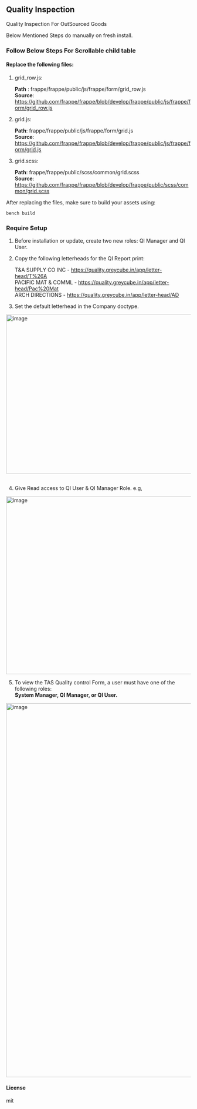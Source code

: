 ## Quality Inspection

Quality Inspection For OutSourced Goods

Below Mentioned Steps do manually on fresh install.
### Follow Below Steps For Scrollable child table

#### Replace the following files:

<ol>
<li>grid_row.js: </li>
  
**Path** : frappe/frappe/public/js/frappe/form/grid_row.js <br>
**Source**: https://github.com/frappe/frappe/blob/develop/frappe/public/js/frappe/form/grid_row.js
   
<li>grid.js:</li>

**Path**: frappe/frappe/public/js/frappe/form/grid.js <br>
**Source**: https://github.com/frappe/frappe/blob/develop/frappe/public/js/frappe/form/grid.js
   
<li> grid.scss:</li>

**Path**: frappe/frappe/public/scss/common/grid.scss <br>
**Source**: https://github.com/frappe/frappe/blob/develop/frappe/public/scss/common/grid.scss
</ol>

 After replacing the files, make sure to build your assets using:
 ```
bench build
```

### Require Setup

1. Before installation or update, create two new roles: QI Manager and QI User.

2. Copy the following letterheads for the QI Report print:

	T&A SUPPLY CO INC - https://quality.greycube.in/app/letter-head/T%26A <br>
	PACIFIC MAT & COMML - https://quality.greycube.in/app/letter-head/Pac%20Mat <br>
	ARCH DIRECTIONS - https://quality.greycube.in/app/letter-head/AD

3. Set the default letterhead in the Company doctype.

<img width="1428" height="432" alt="image" src="https://github.com/user-attachments/assets/8b35f18a-9d08-43e4-955f-27dcc3763b43" />
<br><br>

4. Give Read access to QI User & QI Manager Role. e.g,
   
<img width="1494" height="483" alt="image" src="https://github.com/user-attachments/assets/61d3968a-8079-4627-8eaf-87f3b38e57b8" />

5. To view the TAS Quality control Form, a user must have one of the following roles: <br>
**System Manager, QI Manager, or QI User.**

<img width="1690" height="1016" alt="image" src="https://github.com/user-attachments/assets/e48286bc-618a-4fc9-a334-7ea3e1823ad3" />



#### License

mit

